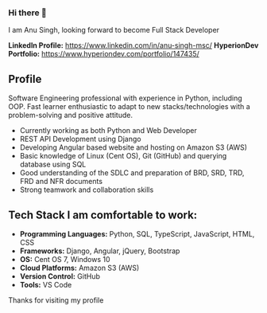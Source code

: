 ### Hi there 👋

I am Anu Singh, looking forward to become Full Stack Developer

**LinkedIn Profile:** https://www.linkedin.com/in/anu-singh-msc/
**HyperionDev Portfolio:** https://www.hyperiondev.com/portfolio/147435/

## Profile

Software Engineering professional with experience in Python, including OOP. 
Fast learner enthusiastic to adapt to new stacks/technologies with a problem-solving and positive attitude.
- Currently working as both Python and Web Developer
- REST API Development using Django
- Developing Angular based website and hosting on Amazon S3 (AWS)
- Basic knowledge of Linux (Cent OS), Git (GitHub) and querying database using SQL
- Good understanding of the SDLC and preparation of BRD, SRD, TRD, FRD and NFR documents
- Strong teamwork and collaboration skills

## Tech Stack I am comfortable to work:
- **Programming Languages:** Python, SQL, TypeScript, JavaScript, HTML, CSS
- **Frameworks:** Django, Angular, jQuery, Bootstrap
- **OS:** Cent OS 7, Windows 10
- **Cloud Platforms:** Amazon S3 (AWS)
- **Version Control:** GitHub
- **Tools:** VS Code


Thanks for visiting my profile
